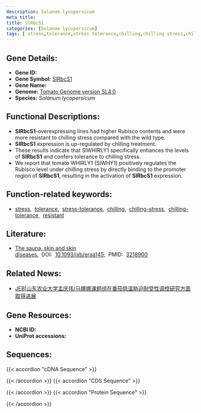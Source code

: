 ```yaml
---
description: Solanum lycopersicum
meta_title:
title: SlRbcS1
categories: [Solanum lycopersicum]
tags: [ stress,tolerance,stress tolerance,chilling,chilling stress,chilling tolerance,resistant ]
---
```


## Gene Details:
- **Gene ID:**	[]()
- **Gene Symbol:** <u>SlRbcS1</u>
- **Gene Name:** 
- **Genome:** [Tomato Genome version SL4.0](https://solgenomics.net/organism/solanum_lycopersicum/genome)
- **Species:** *Solanum lycopersicum*

## Functional Descriptions:
   - **SlRbcS1**-overexpressing lines had higher Rubisco contents and were more resistant to chilling stress compared with the wild type.
   - **SlRbcS1** expression is up-regulated by chilling treatment.
   - These results indicate that SlWHIRLY1 specifically enhances the levels of **SlRbcS1** and confers tolerance to chilling stress.
   - We report that tomato WHIRLY1 (SlWHY1) positively regulates the Rubisco level under chilling stress by directly binding to the promoter region of **SlRbcS1**, resulting in the activation of **SlRbcS1** expression.

## Function-related keywords:
   - [stress](/tags/stress/),&nbsp;&nbsp;[tolerance](/tags/tolerance/),&nbsp;&nbsp;[stress-tolerance](/tags/stress-tolerance/),&nbsp;&nbsp;[chilling](/tags/chilling/),&nbsp;&nbsp;[chilling-stress](/tags/chilling-stress/),&nbsp;&nbsp;[chilling-tolerance](/tags/chilling-tolerance/),&nbsp;&nbsp;[resistant](/tags/resistant/)

## Literature:
   - [The sauna, skin and skin diseases.]( https://academic.oup.com/jxb/article/71/12/3653/5809916)&nbsp;&nbsp;DOI:&nbsp;&nbsp;[10.1093/jxb/eraa145](https://academic.oup.com/jxb/article/71/12/3653/5809916);&nbsp;&nbsp;PMID:&nbsp;&nbsp;[3218900](https://pubmed.ncbi.nlm.nih.gov/3218900/)

## Related News:
   - [JEB|山东农业大学孟庆伟/马娜娜课题组在番茄低温胁迫耐受性调控研究方面取得进展](https://mp.weixin.qq.com/s?__biz=Mzg3MDEwNDEyMg==&mid=2247487743&idx=6&sn=209e8b7bca68ebc87755c1b0cce94117&chksm=ce93bdaaf9e434bc1d06ecb89d07189af2401eb54407f4aa617f72f66c0c885b932d84eadb4d&scene=27#wechat_redirect)

## Gene Resources:
- **NCBI ID:**  [](https://www.ncbi.nlm.nih.gov/gene/?term=)
- **UniProt accessions:** [](https://www.uniprot.org/uniprotkb//entry)



## Sequences:
{{< accordion "cDNA Sequence" >}}

{{< /accordion >}}
{{< accordion "CDS Sequence" >}}

{{< /accordion >}}
{{< accordion "Protein Sequence" >}}

{{< /accordion >}}
